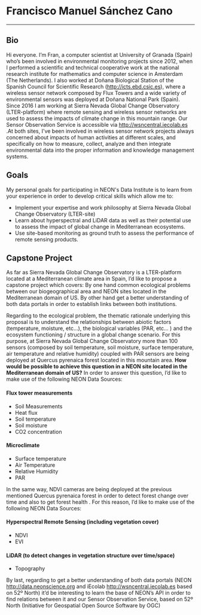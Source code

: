 # Francisco Manuel Sánchez Cano

***
## Bio
Hi everyone. I’m Fran, a computer scientist at University of Granada (Spain) who’s been involved in environmental monitoring projects since 2012, when I performed a scientific and technical cooperative work at the national research institute for mathematics and computer science in Amsterdam (The Netherlands). I also worked at Doñana Biological Station of the Spanish Council for Scientific Research (http://icts.ebd.csic.es), where a wireless sensor network composed by Flux Towers and a wide variety of environmental sensors was deployed at Doñana National Park (Spain). Since 2016 I am working at Sierra Nevada Global Change Observatory (LTER-platform) where remote sensing and wireless sensor networks are used to assess the impacts of climate change in this mountain range. Our Sensor Observation Service is accessible via http://wsncentral.iecolab.es .At both sites, I've been involved in wireless sensor network projects always concerned about impacts of human activities at different scales, and specifically on how to measure, collect, analyze and then integrate environmental data into the proper information and knowledge management systems.

## Goals
My personal goals for participating in NEON's Data Institute is to learn from your experience in order to develop critical skills which allow me to:
* Implement your expertise and work philosophy at Sierra Nevada Global Change Observatory (LTER-site)
* Learn about hyperspectral and LiDAR data as well as their potential use to assess the impact of global change in Mediterranean ecosystems.
* Use site-based monitoring as ground truth to assess the performance of remote sensing products.

## Capstone Project
As far as Sierra Nevada Global Change Observatory is a LTER-platform located at a Mediterranean climate area in Spain, I’d like to propose a capstone project which covers: By one hand common ecological problems between our biogeographical area and NEON sites located in the Mediterranean domain of US. By other hand get a better understanding of both data portals in order to establish links between both institutions.

Regarding to the ecological problem, the thematic rationale underlying this proposal is to understand the relationships between abiotic factors (temperature, moisture, etc…), the biological variables (PAR, etc... ) and the ecosystem functioning / structure in a global change scenario. For this purpose, at Sierra Nevada Global Change Observatory more than 100 sensors (composed by soil temperature, soil moisture, surface temperature, air temperature and relative humidity) coupled with PAR sensors are being deployed at Quercus pyrenaica forest located in this mountain area. **How would be possible to achieve this question in a NEON site located in the Mediterranean domain of US?** In order to answer this question, I’d like to make use of the following NEON Data Sources:
#### Flux tower measurements
* Soil Measurements
* Heat flux
* Soil temperature
* Soil moisture
* CO2 concentration

#### Microclimate
* Surface temperature
* Air Temperature
* Relative Humidity
* PAR


In the same way, NDVI cameras are being deployed at the previous mentioned Quercus pyrenaica forest in order to detect forest change over time and also to get forest health . For this reason, I’d like to make use of the following NEON Data Sources:
#### Hyperspectral Remote Sensing (including vegetation cover)
* NDVI
* EVI
#### LiDAR (to detect changes in vegetation structure over time/space)
* Topography


By last, regarding to get a better understanding of both data portals (NEON http://data.neonscience.org  and iEcolab http://wsncentral.iecolab.es based on 52º North) it’d be interesting to learn the base of NEON’s API in order to find relations between it and our Sensor Observation Service, based on 52º North (Initiative for Geospatial Open Source Software by OGC)
